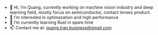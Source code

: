 - 👋 Hi, I’m Quang, currently working on machine vision industry and deep learning field, mostly focus on semiconductor, contact lenses product. 
- 👀 I’m interested in optimazation and high performance
- 🌱 I’m currently learning Rust in spare time
- 📫 Contact me at: quang.tran.business@gmail.com

<!---
quang04/quang04 is a ✨ special ✨ repository because its `README.md` (this file) appears on your GitHub profile.
You can click the Preview link to take a look at your changes.
--->
